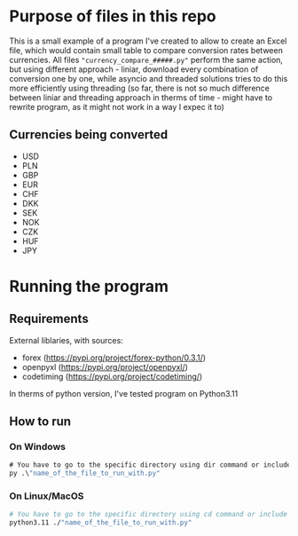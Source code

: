 # Purpose of files in this repo
This is a small example of a program I've created to allow to create an Excel file, which would contain small table to compare conversion rates between currencies. All files `"currency_compare_#####.py"` perform the same action, but using different approach - liniar, download every combination of conversion one by one, while asyncio and threaded solutions tries to do this more efficiently using threading (so far, there is not so much difference between liniar and threading approach in therms of time - might have to rewrite program, as it might not work in a way I expec it to)

## Currencies being converted
- USD
- PLN
- GBP
- EUR
- CHF
- DKK
- SEK
- NOK
- CZK
- HUF
- JPY

# Running the program
## Requirements
External liblaries, with sources:
- forex (https://pypi.org/project/forex-python/0.3.1/)
- openpyxl (https://pypi.org/project/openpyxl/)
- codetiming (https://pypi.org/project/codetiming/)

In therms of python version, I've tested program on Python3.11

## How to run
### On Windows
```cmd
# You have to go to the specific directory using dir command or include full path with file name
py .\"name_of_the_file_to_run_with.py"
```

### On Linux/MacOS
```bash
# You have to go to the specific directory using cd command or include full path with file name
python3.11 ./"name_of_the_file_to_run_with.py"
```
